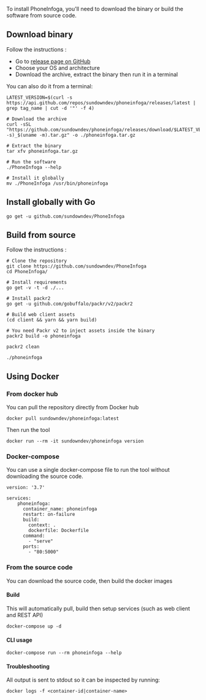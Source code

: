 To install PhoneInfoga, you'll need to download the binary or build the software from source code.

## Download binary

Follow the instructions :

- Go to [release page on GitHub](https://github.com/sundowndev/PhoneInfoga/releases)
- Choose your OS and architecture
- Download the archive, extract the binary then run it in a terminal

You can also do it from a terminal:

```shell
LATEST_VERSION=$(curl -s https://api.github.com/repos/sundowndev/phoneinfoga/releases/latest | grep tag_name | cut -d '"' -f 4)

# Download the archive
curl -sSL "https://github.com/sundowndev/phoneinfoga/releases/download/$LATEST_VERSION/phoneinfoga_$(uname -s)_$(uname -m).tar.gz" -o ./phoneinfoga.tar.gz

# Extract the binary
tar xfv phoneinfoga.tar.gz

# Run the software
./PhoneInfoga --help

# Install it globally
mv ./PhoneInfoga /usr/bin/phoneinfoga
```

## Install globally with Go

```shell
go get -u github.com/sundowndev/PhoneInfoga
```

## Build from source

Follow the instructions :

```shell
# Clone the repository
git clone https://github.com/sundowndev/PhoneInfoga
cd PhoneInfoga/

# Install requirements
go get -v -t -d ./...

# Install packr2
go get -u github.com/gobuffalo/packr/v2/packr2

# Build web client assets
(cd client && yarn && yarn build)

# You need Packr v2 to inject assets inside the binary
packr2 build -o phoneinfoga

packr2 clean

./phoneinfoga
```

## Using Docker

### From docker hub

You can pull the repository directly from Docker hub

```shell
docker pull sundowndev/phoneinfoga:latest
```

Then run the tool

```shell
docker run --rm -it sundowndev/phoneinfoga version
```

### Docker-compose

You can use a single docker-compose file to run the tool without downloading the source code.

```
version: '3.7'

services:
    phoneinfoga:
      container_name: phoneinfoga
      restart: on-failure
      build:
        context: .
        dockerfile: Dockerfile
      command:
        - "serve"
      ports:
        - "80:5000"
```

### From the source code

You can download the source code, then build the docker images

#### Build

This will automatically pull, build then setup services (such as web client and REST API)

```shell
docker-compose up -d
```

#### CLI usage

```shell
docker-compose run --rm phoneinfoga --help
```

#### Troubleshooting

All output is sent to stdout so it can be inspected by running:

```shell
docker logs -f <container-id|container-name>
```

